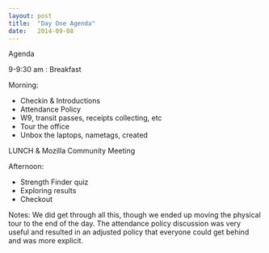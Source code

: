 ```yaml
---
layout: post
title:  "Day One Agenda"
date:   2014-09-08
---
```


Agenda

9-9:30 am :  Breakfast

Morning:

* Checkin & Introductions
* Attendance Policy
* W9, transit passes, receipts collecting, etc
* Tour the office
* Unbox the laptops, nametags, created

LUNCH & Mozilla Community Meeting

Afternoon:

* Strength Finder quiz
* Exploring results
* Checkout

Notes:  We did get through all this, though we ended up moving the physical tour
to the end of the day.  The attendance policy discussion was very useful and resulted
in an adjusted policy that everyone could get behind and was more explicit.
